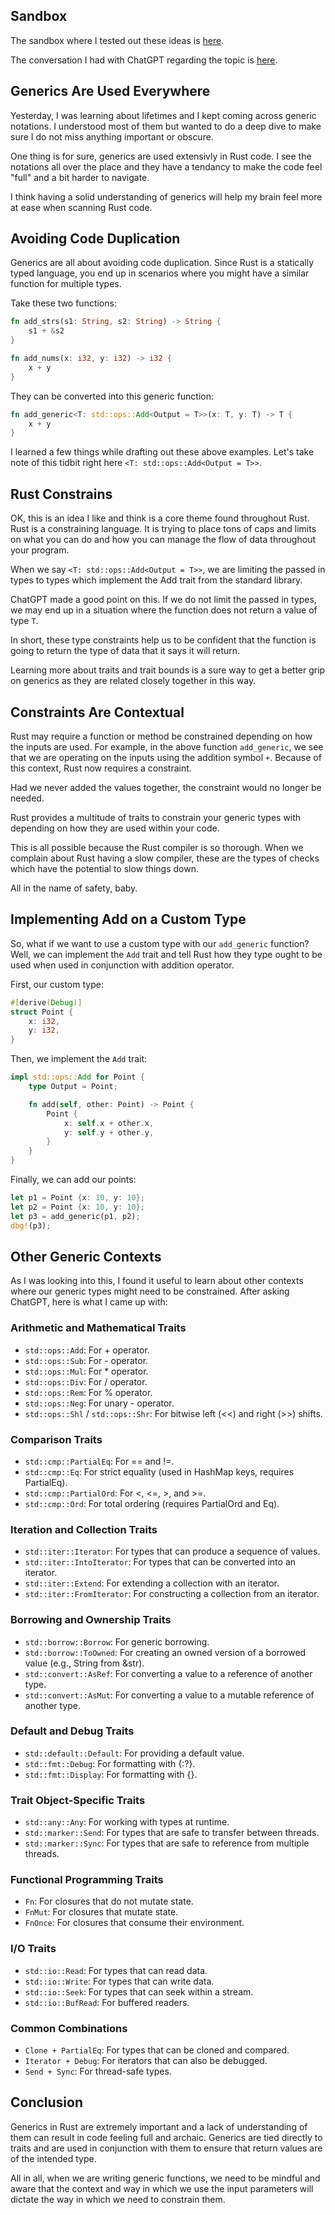 <div id='meta-data'>
    <div key='subtext' value='frosted mini squares'></div>
    <div key='dob' value='12/19/2024'></div>
</div>

## Sandbox
The sandbox where I tested out these ideas is [here](https://github.com/phillip-england/sandbox-rust-generics).

The conversation I had with ChatGPT regarding the topic is [here](https://chatgpt.com/share/67641768-87cc-8005-b3ab-8a17f19a5c62).

## Generics Are Used Everywhere
Yesterday, I was learning about lifetimes and I kept coming across generic notations. I understood most of them but wanted to do a deep dive to make sure I do not miss anything important or obscure.

One thing is for sure, generics are used extensivly in Rust code. I see the notations all over the place and they have a tendancy to make the code feel "full" and a bit harder to navigate.

I think having a solid understanding of generics will help my brain feel more at ease when scanning Rust code.

## Avoiding Code Duplication
Generics are all about avoiding code duplication. Since Rust is a statically typed language, you end up in scenarios where you might have a similar function for multiple types.

Take these two functions:
```rs
fn add_strs(s1: String, s2: String) -> String {
    s1 + &s2
}

fn add_nums(x: i32, y: i32) -> i32 {
    x + y
}
```

They can be converted into this generic function:
```rs
fn add_generic<T: std::ops::Add<Output = T>>(x: T, y: T) -> T {
    x + y
}
```

I learned a few things while drafting out these above examples. Let's take note of this tidbit right here `<T: std::ops::Add<Output = T>>`.

## Rust Constrains
OK, this is an idea I like and think is a core theme found throughout Rust. Rust is a constraining language. It is trying to place tons of caps and limits on what you can do and how you can manage the flow of data throughout your program.

When we say `<T: std::ops::Add<Output = T>>`, we are limiting the passed in types to types which implement the Add trait from the standard library.

ChatGPT made a good point on this. If we do not limit the passed in types, we may end up in a situation where the function does not return a value of type `T`.

In short, these type constraints help us to be confident that the function is going to return the type of data that it says it will return.

Learning more about traits and trait bounds is a sure way to get a better grip on generics as they are related closely together in this way.

## Constraints Are Contextual
Rust may require a function or method be constrained depending on how the inputs are used. For example, in the above function `add_generic`, we see that we are operating on the inputs using the addition symbol `+`. Because of this context, Rust now requires a constraint.

Had we never added the values together, the constraint would no longer be needed.

Rust provides a multitude of traits to constrain your generic types with depending on how they are used within your code.

This is all possible because the Rust compiler is so thorough. When we complain about Rust having a slow compiler, these are the types of checks which have the potential to slow things down.

All in the name of safety, baby.

## Implementing Add on a Custom Type
So, what if we want to use a custom type with our `add_generic` function? Well, we can implement the `Add` trait and tell Rust how they type ought to be used when used in conjunction with addition operator.

First, our custom type:
```rs
#[derive(Debug)]
struct Point {
    x: i32,
    y: i32,
}
```

Then, we implement the `Add` trait:
```rs
impl std::ops::Add for Point {
    type Output = Point;

    fn add(self, other: Point) -> Point {
        Point {
            x: self.x + other.x,
            y: self.y + other.y,
        }
    }
}
```

Finally, we can add our points:
```rs
let p1 = Point {x: 10, y: 10};
let p2 = Point {x: 10, y: 10};
let p3 = add_generic(p1, p2);
dbg!(p3);
```

## Other Generic Contexts
As I was looking into this, I found it useful to learn about other contexts where our generic types might need to be constrained. After asking ChatGPT, here is what I came up with:

### Arithmetic and Mathematical Traits
- `std::ops::Add`: For + operator.
- `std::ops::Sub`: For - operator.
- `std::ops::Mul`: For * operator.
- `std::ops::Div`: For / operator.
- `std::ops::Rem`: For % operator.
- `std::ops::Neg`: For unary - operator.
- `std::ops::Shl` / `std::ops::Shr`: For bitwise left (<<) and right (>>) shifts.

### Comparison Traits
- `std::cmp::PartialEq`: For == and !=.
- `std::cmp::Eq`: For strict equality (used in HashMap keys, requires PartialEq).
- `std::cmp::PartialOrd`: For <, <=, >, and >=.
- `std::cmp::Ord`: For total ordering (requires PartialOrd and Eq).

### Iteration and Collection Traits
- `std::iter::Iterator`: For types that can produce a sequence of values.
- `std::iter::IntoIterator`: For types that can be converted into an iterator.
- `std::iter::Extend`: For extending a collection with an iterator.
- `std::iter::FromIterator`: For constructing a collection from an iterator.

### Borrowing and Ownership Traits
- `std::borrow::Borrow`: For generic borrowing.
- `std::borrow::ToOwned`: For creating an owned version of a borrowed value (e.g., String from &str).
- `std::convert::AsRef`: For converting a value to a reference of another type.
- `std::convert::AsMut`: For converting a value to a mutable reference of another type.

### Default and Debug Traits
- `std::default::Default`: For providing a default value.
- `std::fmt::Debug`: For formatting with {:?}.
- `std::fmt::Display`: For formatting with {}.

### Trait Object-Specific Traits
- `std::any::Any`: For working with types at runtime.
- `std::marker::Send`: For types that are safe to transfer between threads.
- `std::marker::Sync`: For types that are safe to reference from multiple threads.

### Functional Programming Traits
- `Fn`: For closures that do not mutate state.
- `FnMut`: For closures that mutate state.
- `FnOnce`: For closures that consume their environment.

### I/O Traits
- `std::io::Read`: For types that can read data.
- `std::io::Write`: For types that can write data.
- `std::io::Seek`: For types that can seek within a stream.
- `std::io::BufRead`: For buffered readers.

### Common Combinations
- `Clone + PartialEq`: For types that can be cloned and compared.
- `Iterator + Debug`: For iterators that can also be debugged.
- `Send + Sync`: For thread-safe types.

## Conclusion
Generics in Rust are extremely important and a lack of understanding of them can result in code feeling full and archaic. Generics are tied directly to traits and are used in conjunction with them to ensure that return values are of the intended type.

All in all, when we are writing generic functions, we need to be mindful and aware that the context and way in which we use the input parameters will dictate the way in which we need to constrain them.
